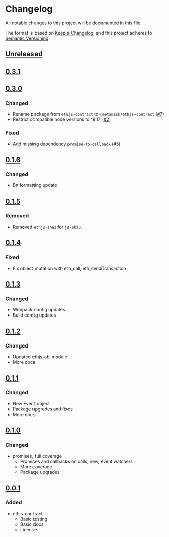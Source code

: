 # Changelog
All notable changes to this project will be documented in this file.

The format is based on [Keep a Changelog](https://keepachangelog.com/en/1.0.0/),
and this project adheres to [Semantic Versioning](https://semver.org/spec/v2.0.0.html).

## [Unreleased]

## [0.3.1]

## [0.3.0]
### Changed
- Rename package from `ethjs-contract` to `@metamask/ethjs-contract` ([#7](https://github.com/MetaMask/ethjs-contract/pull/7))
- Restrict compatible node versions to ^8.17 ([#2](https://github.com/MetaMask/ethjs-contract/pull/2))

### Fixed
- Add missing dependency `promise-to-callback` ([#5](https://github.com/MetaMask/ethjs-contract/pull/5))

## [0.1.6]
### Changed
- Bn formatting update

## [0.1.5]
### Removed
- Removed `ethjs-sha3` for `js-sha3`.

## [0.1.4]
### Fixed
- Fix object mutation with eth_call, eth_sendTransaction

## [0.1.3]
### Changed
- Webpack config updates
- Build config updates

## [0.1.2]
### Changed
- Updated ethjs-abi module
- More docs

## [0.1.1]
### Changed
- New Event object
- Package upgrades and fixes
- More docs

## [0.1.0]
### Changed
- promises, full coverage
  - Promises and callbacks on calls, new, event watchers
  - More coverage
  - Package upgrades

## [0.0.1]
### Added
- ethjs-contract
  - Basic testing
  - Basic docs
  - License

[Unreleased]: https://github.com/MetaMask/ethjs-contract/compare/v0.3.1...HEAD
[0.3.1]: https://github.com/MetaMask/ethjs-contract/compare/v0.3.0...v0.3.1
[0.3.0]: https://github.com/MetaMask/ethjs-contract/compare/v0.1.6...v0.3.0
[0.1.6]: https://github.com/MetaMask/ethjs-contract/compare/v0.1.5...v0.1.6
[0.1.5]: https://github.com/MetaMask/ethjs-contract/compare/v0.1.4...v0.1.5
[0.1.4]: https://github.com/MetaMask/ethjs-contract/compare/v0.1.3...v0.1.4
[0.1.3]: https://github.com/MetaMask/ethjs-contract/compare/v0.1.2...v0.1.3
[0.1.2]: https://github.com/MetaMask/ethjs-contract/compare/v0.1.1...v0.1.2
[0.1.1]: https://github.com/MetaMask/ethjs-contract/compare/v0.1.0...v0.1.1
[0.1.0]: https://github.com/MetaMask/ethjs-contract/compare/v0.0.1...v0.1.0
[0.0.1]: https://github.com/MetaMask/ethjs-contract/releases/tag/v0.0.1
